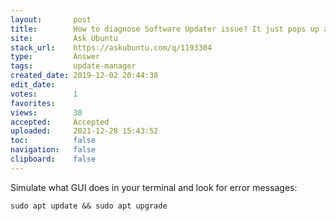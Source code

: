 ```yaml
---
layout:       post
title:        How to diagnose Software Updater issue? It just pops up a window with no content
site:         Ask Ubuntu
stack_url:    https://askubuntu.com/q/1193304
type:         Answer
tags:         update-manager
created_date: 2019-12-02 20:44:38
edit_date:    
votes:        1
favorites:    
views:        30
accepted:     Accepted
uploaded:     2021-12-28 15:43:52
toc:          false
navigation:   false
clipboard:    false
---
```


Simulate what GUI does in your terminal and look for error messages:

``` 
sudo apt update && sudo apt upgrade

```
